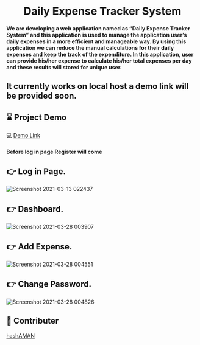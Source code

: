 

<h1 align="center">Daily Expense Tracker System</h1>


<h4> We are developing a web application named as “Daily Expense Tracker System” and this application is used to manage the application user’s daily expenses in a more efficient and manageable way. By using this application we can reduce the manual calculations for their daily expenses and keep the track of the expenditure. In this application, user can provide his/her expense to calculate his/her total expenses per day and these results will stored for unique user.</h4>
<h2> It currently works on local host a demo link will be provided soon.</h2>

## :hourglass: Project Demo


:computer: [Demo Link](https://angshubhadra.github.io/dets.git.io/)

<h4> Before log in page Register will come </h4>


## 👉 Log in Page.

![Screenshot 2021-03-13 022437](https://user-images.githubusercontent.com/61795945/110997827-f5b32b80-83a3-11eb-9e88-a5f058c46727.png)







## 👉 Dashboard.

![Screenshot 2021-03-28 003907](https://user-images.githubusercontent.com/61795945/112732278-f977ae00-8f5e-11eb-88af-4725240ce259.png)






## 👉 Add Expense.

![Screenshot 2021-03-28 004551](https://user-images.githubusercontent.com/61795945/112732374-9b979600-8f5f-11eb-8544-1145e8aa4000.png)






## 👉 Change Password.

![Screenshot 2021-03-28 004826](https://user-images.githubusercontent.com/61795945/112732431-f03b1100-8f5f-11eb-97ad-b12bd321d28d.png)







## :handshake: Contributer
  [hashAMAN](https://github.com/hashAMAN)








